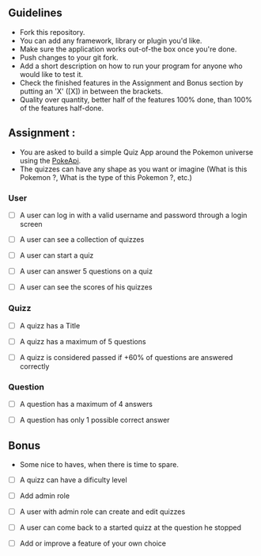## Guidelines
- Fork this repository.
- You can add any framework, library or plugin you'd like.
- Make sure the application works out-of-the box once you're done.
- Push changes to your git fork.
- Add a short description on how to run your program for anyone who would like to test it.
- Check the finished features in the Assignment and Bonus section by putting an 'X' ([X]) in between the brackets.
- Quality over quantity, better half of the features 100% done, than 100% of the features half-done.

## Assignment :
  - You are asked to build a simple Quiz App around the Pokemon universe using the [PokeApi](https://pokeapi.co/).
  - The quizzes can have any shape as you want or imagine (What is this Pokemon ?, What is the type of this Pokemon ?, etc.)

### User
- [ ] A user can log in with a valid username and password through a login screen

- [ ] A user can see a collection of quizzes

- [ ] A user can start a quiz

- [ ] A user can answer 5 questions on a quiz

- [ ] A user can see the scores of his quizzes


### Quizz
- [ ] A quizz has a Title

- [ ] A quizz has a maximum of 5 questions

- [ ] A quizz is considered passed if +60% of questions are answered correctly

### Question
- [ ] A question has a maximum of 4 answers

- [ ] A question has only 1 possible correct answer


## Bonus
- Some nice to haves, when there is time to spare.

- [ ] A quizz can have a dificulty level

- [ ] Add admin role

- [ ] A user with admin role can create and edit quizzes

- [ ] A user can come back to a started quizz at the question he stopped

- [ ] Add or improve a feature of your own choice
